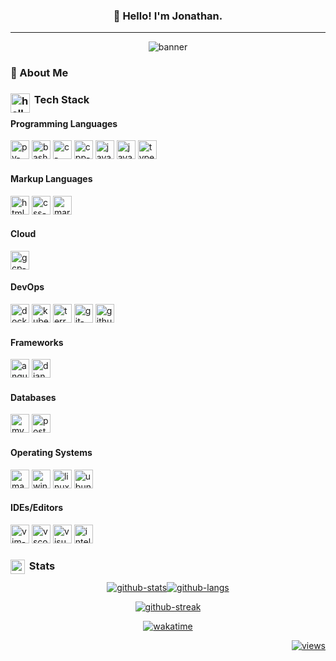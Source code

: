 <h3 align="center">👋 Hello! I'm Jonathan.</h3>

---

<div align="center">

![banner]

</div>

<!--
<img src="https://media.giphy.com/media/kspVl6FzbdblOMKRmM/giphy.gif" alt="this is fine" width="" height="69" align="right"/>
-->

### 🍔&nbsp;About Me

<!-- START_SECTION: about me -->

<!-- END_SECTION: about me -->

### <img src="https://media.giphy.com/media/QTfX9Ejfra3ZmNxh6B/giphy.gif" alt="hello world laptop" width="31" align="left"/>&nbsp;Tech Stack

<!-- START_SECTION: my tech stack -->
<div align="left">

#### Programming Languages

<a href="https://docs.python.org/3/"><img src="https://cdn.jsdelivr.net/gh/devicons/devicon/icons/python/python-original.svg" alt="py-icon" width="30" height="30"/></a>
<a href="https://docs.python.org/3/"><img src="https://cdn.simpleicons.org/gnubash" alt="bash-icon" width="30" height="30"/></a>
<a href="https://learn.microsoft.com/en-us/cpp/c-language/?view=msvc-170"><img src="https://cdn.jsdelivr.net/gh/devicons/devicon/icons/c/c-original.svg" alt="c-icon" width="30" height="30"/></a>
<a href="https://learn.microsoft.com/en-us/cpp/cpp/?view=msvc-170"><img src="https://cdn.simpleicons.org/cplusplus" alt="cpp-icon" width="30" height="30"/></a>
<a href="https://docs.oracle.com/en/java/"><img src="https://cdn.jsdelivr.net/gh/devicons/devicon/icons/java/java-original.svg" alt="java-icon" width="30" height="30"/></a>
<a href="https://developer.mozilla.org/en-US/docs/Web/JavaScript"><img src="https://cdn.jsdelivr.net/gh/devicons/devicon/icons/javascript/javascript-original.svg" alt="javascript-icon" width="30" height="30"/></a>
<a href="https://www.typescriptlang.org/docs/"><img src="https://cdn.jsdelivr.net/gh/devicons/devicon/icons/typescript/typescript-original.svg" alt="typescript-icon" width="30" height="30"/></a>

#### Markup Languages

<a href="https://developer.mozilla.org/en-US/docs/Web/HTML"><img src="https://cdn.jsdelivr.net/gh/devicons/devicon/icons/html5/html5-original.svg" alt="html-icon" width="30" height="30"/></a>
<a href="https://developer.mozilla.org/en-US/docs/Web/CSS"><img src="https://cdn.jsdelivr.net/gh/devicons/devicon/icons/css3/css3-original.svg" alt="css-icon" width="30" height="30"/></a>
<a href="https://www.markdownguide.org/getting-started/"><img src="https://cdn.simpleicons.org/markdown/005b96" alt="markdown-icon" width="30" height="30"/></a>

#### Cloud

<a href="https://cloud.google.com/docs"><img src="https://cdn.jsdelivr.net/gh/devicons/devicon/icons/googlecloud/googlecloud-original.svg" alt="gcp-icon" width="30" height="30"/></a>

#### DevOps

<a href="https://docs.docker.com/"><img src="https://cdn.jsdelivr.net/gh/devicons/devicon/icons/docker/docker-original.svg" alt="docker-icon" width="30" height="30"/></a>
<a href="https://kubernetes.io/docs/home/"><img src="https://cdn.jsdelivr.net/gh/devicons/devicon/icons/kubernetes/kubernetes-plain.svg" alt="kubernetes-icon" width="30" height="30"/></a>
<a href="https://developer.hashicorp.com/terraform/docs"><img src="https://cdn.jsdelivr.net/gh/devicons/devicon/icons/terraform/terraform-original.svg" alt="terraform-icon" width="30" height="30"/></a>
<a href="https://git-scm.com/doc"><img src="https://cdn.jsdelivr.net/gh/devicons/devicon/icons/git/git-original.svg" alt="git-icon" width="30" height="30"/></a>
<a href="https://docs.github.com/en"><img src="https://cdn.simpleicons.org/github/8ec07c" alt="github-icon" width="30" height="30"/></a>

#### Frameworks

<a href="https://angular.io/docs"><img src="https://cdn.jsdelivr.net/gh/devicons/devicon/icons/angularjs/angularjs-original.svg" alt="angular-icon" width="30" height="30"/></a>
<a href="https://docs.djangoproject.com/en/4.2/"><img src="https://cdn.simpleicons.org/django" alt="django-icon" width="30" height="30"/></a>

#### Databases

<a href="https://dev.mysql.com/doc/"><img src="https://cdn.jsdelivr.net/gh/devicons/devicon/icons/mysql/mysql-original-wordmark.svg" alt="mysql-icon" width="30" height="30"/></a>
<a href="https://www.postgresql.org/docs/"><img src="https://cdn.jsdelivr.net/gh/devicons/devicon/icons/postgresql/postgresql-original.svg" alt="postgresql-icon" width="30" height="30"/></a>

#### Operating Systems

<a href="https://developer.apple.com/macos/"><img src="https://cdn.simpleicons.org/macos/c0bfc0" alt="macos-icon" width="30" height="30"/></a>
<a href="https://learn.microsoft.com/en-us/windows/"><img src="https://cdn.jsdelivr.net/gh/devicons/devicon/icons/windows8/windows8-original.svg" alt="win-icon" width="30" height="30"/></a>
<a href="https://docs.kernel.org/"><img src="https://cdn.jsdelivr.net/gh/devicons/devicon/icons/linux/linux-original.svg" alt="linux-icon" width="30" height="30"/></a>
<a href="https://help.ubuntu.com/"><img src="https://cdn.jsdelivr.net/gh/devicons/devicon/icons/ubuntu/ubuntu-plain.svg" alt="ubuntu-icon" width="30" height="30"/></a>

#### IDEs/Editors

<a href="https://www.vim.org/docs.php"><img src="https://cdn.jsdelivr.net/gh/devicons/devicon/icons/vim/vim-original.svg" alt="vim-icon" width="30" height="30"/></a>
<a href="https://code.visualstudio.com/docs"><img src="https://cdn.jsdelivr.net/gh/devicons/devicon/icons/vscode/vscode-original.svg" alt="vscode-icon" width="30" height="30"/></a>
<a href="https://learn.microsoft.com/en-us/visualstudio/ide/?view=vs-2022"><img src="https://cdn.jsdelivr.net/gh/devicons/devicon/icons/visualstudio/visualstudio-plain.svg" alt="visualstudio-icon" width="30" height="30"/></a>
<a href="https://www.jetbrains.com/help/idea/getting-started.html"><img src="https://resources.jetbrains.com/storage/products/company/brand/logos/IntelliJ_IDEA_icon.png" alt="intellijidea-icon" width="30" height="30"/></a>

</div>
<!-- END_SECTION: my tech stack -->

### <img src="https://media.giphy.com/media/jUQHpQ3UjFBfRlQekP/giphy.gif" alt="bar graph gif" width="23" align="left"/>&nbsp;Stats

<!-- START_SECTION: stats -->
<div align="center">

<!-- GITHUB STATS & LANGS CARDS -->
[![github-stats][github-stats-card]][github-url][![github-langs][github-langs-card]][github-url]
<!-- GITHUB STREAK CARD -->
[![github-streak][github-streak-card]][github-url]
<!-- WAKATIME BADGE SINCE 08.01.2023 -->
[![wakatime][wakatime-badge]][wakatime-url]

</div>
<!-- END_SECTION: stats -->

<!-- BADGES -->
<div align="right">

<!-- VIEWS BADGE SINCE 08.07.2023 -->
[![views][views-badge]][github-url]
<!--[![linkedin][linkedin-badge]][linkedin-url]-->

</div>

<!-- TODO
- [ ] add road card
- [ ] add connect with me section w/ badges
- [ ] add dev.to badge
- [ ] add portfolio badge
- [ ] add .dev badge
- [ ] add gcp dev profile badge
- [ ] add certs badges
- [ ] add last updated shield badge
- [ ] add riot val badge?
- [ ] update bio
-->

<!--Credit: [Lejondary][github-url] -->

<!-- MARKDOWN LINKS -->

[banner]: https://readme-typing-svg.demolab.com?font=Tinos&duration=3500&pause=100&color=8EC07C&center=true&vCenter=true&multiline=true&width=435&height=100&lines=SOFTWARE+DEVELOPER;COMPUTER+ENGINEER;CLOUD+ARCHITECT
[github-url]: https://github.com/Lejondary
[github-stats-card]: https://github-readme-stats.vercel.app/api?username=lejondary&theme=gruvbox&bg_color=00000000&hide_title=true&show_icons=true&rank_icon=percentile&hide_border=true&hide=prs,contrib
[github-langs-card]: https://github-readme-stats.vercel.app/api/top-langs/?username=Lejondary&theme=gruvbox&bg_color=00000000&layout=compact&hide_title=true&hide_border=true&langs_count=10&size_weight=0.5&count_weight=0.5
[github-streak-card]: https://streak-stats.demolab.com?user=Lejondary&theme=gruvbox&hide_border=true&date_format=%5BY.%5Dn.j&card_width=500&background=EB545400
[wakatime-badge]: https://wakatime.com/badge/user/9378b06c-36d3-42bc-8efd-4d7e819bbcc2.svg?style=plastic
[wakatime-url]: https://wakatime.com/@9378b06c-36d3-42bc-8efd-4d7e819bbcc2
<!--
[linkedin-badge]: https://img.shields.io/badge/linkedin-badge?style=plastic&logo=linkedin&color=%230A66C2
[linkedin-url]: https://linkedin.com/in/jonathanphari
-->
[views-badge]: https://komarev.com/ghpvc/?username=Lejondary&style=plastic&color=d65d0e&label